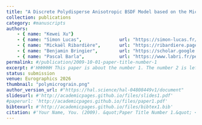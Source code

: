 ```yaml
---
title: "A Discrete Polydisperse Anisotropic BSDF Model based on the Micrograin Framework"
collection: publications
category: #manuscripts
authors:
    - { name: "Kewei Xu"}
    - { name: "Simon Lucas",              url: "https://simon-lucas.fr/"}
    - { name: "Mickaël Ribardière",       url: "https://ribardiere.pages.xlim.fr/" }
    - { name: "Benjamin Bringier",        url: "https://scholar.google.com/citations?user=jhn3hZwAAAAJ&hl=en"}
    - { name: "Pascal Barla",             url: "https://www.labri.fr/perso/barla/blog/" }
permalink: #/publication/2009-10-01-paper-title-number-1
excerpt: #'HHHHHH This paper is about the number 1. The number 2 is left for future work.'
status: submission
venue: Eurographics 2026
thumbnail: "polymicrograin.png"
author_version_url: #"https://hal.science/hal-04808449v1/document"
slidesurl: #'http://academicpages.github.io/files/slides1.pdf'
#paperurl: 'http://academicpages.github.io/files/paper1.pdf'
bibtexurl: #'http://academicpages.github.io/files/bibtex1.bib'
citation: #'Your Name, You. (2009). &quot;Paper Title Number 1.&quot; <i>Journal 1</i>. 1(1).'
---
```

<!-- The contents above will be part of a list of publications, if the user clicks the link for the publication than the contents of section will be rendered as a full page, allowing you to provide more information about the paper for the reader. When publications are displayed as a single page, the contents of the above "citation" field will automatically be included below this section in a smaller font. -->
